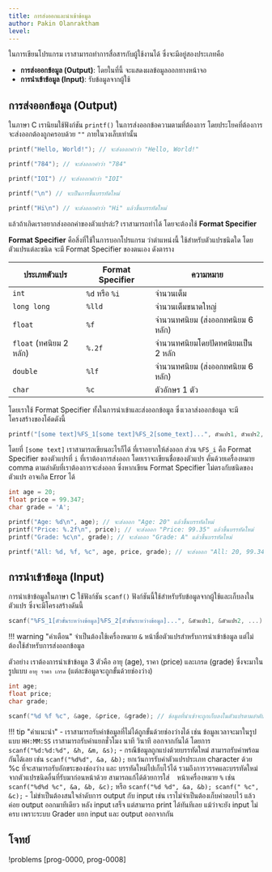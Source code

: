 ```yaml
---
title: การส่งออกและนำเข้าข้อมูล
author: Pakin Olanraktham
level:
---
```


ในการเขียนโปรแกรม เราสามารถทำการสื่อสารกับผู้ใช้งานได้ ซึ่งจะมีอยู่สองประเภทคือ

- **การส่งออกข้อมูล (Output)**: โดยในที่นี้ จะแสดงผลข้อมูลออกทางหน้าจอ
- **การนำเข้าข้อมูล (Input)**: รับข้อมูลจากผู้ใช้

## การส่งออกข้อมูล (Output)

ในภาษา C เรานิยมใช้ฟังก์ชัน `printf()` ในการส่งออกข้อความตามที่ต้องการ โดยประโยคที่ต้องการจะส่งออกต้องถูกครอบด้วย `""` ภายในวงเล็บเท่านั้น

```c
printf("Hello, World!"); // จะส่งออกคำว่า "Hello, World!"

printf("784"); // จะส่งออกคำว่า "784"

printf("IOI") // จะส่งออกคำว่า "IOI"

printf("\n") // จะเป็นการขึ้นบรรทัดใหม่

printf("Hi\n") // จะส่งออกคำว่า "Hi" แล้วขึ้นบรรทัดใหม่
```

แล้วถ้าเกิดเราอยากส่งออกค่าของตัวแปรล่ะ? เราสามารถทำได้ โดยจะต้องใช้ **Format Specifier**

**Format Specifier** คือสิ่งที่ใช้ในการบอกโปรแกรม ว่าตำแหน่งนี้ ใช้สำหรับตัวแปรชนิดใด โดยตัวแปรแต่ละชนิด จะมี Format Specifier ของตนเอง ดังตาราง

| ประเภทตัวแปร            | Format Specifier | ความหมาย           |
| ----------------------- | ---------------- | ------------------ |
| `int`                   | `%d` หรือ `%i`            | จำนวนเต็ม          |
| `long long`             | `%lld`           | จำนวนเต็มขนาดใหญ่  |
| `float`                 | `%f`             | จำนวนทศนิยม (ส่งออกทศนิยม 6 หลัก)       |
| `float` (ทศนิยม 2 หลัก) | `%.2f`           | จำนวนทศนิยมโดยปัดทศนิยมเป็น 2 หลัก |
| `double`                | `%lf`            | จำนวนทศนิยม (ส่งออกทศนิยม 6 หลัก)       |
| `char`                  | `%c`             | ตัวอักษร 1 ตัว     |

โดยเราใช้ Format Specifier ทั้งในการนำเข้าและส่งออกข้อมูล ซึ่งเวลาส่งออกข้อมูล จะมีโครงสร้างของโค้ดดังนี้

```c
printf("[some text]%FS_1[some text]%FS_2[some_text]...", ตัวแปร1, ตัวแปร2, ...);
```

โดยที่ `[some text]` เราสามารถเขียนอะไรก็ได้ ที่เราอยากให้ส่งออก ส่วน `%FS_i` คือ Format Specifier ของตัวแปรที่ `i` ที่เราต้องการส่งออก โดยเราจะเขียนชื่อของตัวแปร คั่นด้วยเครื่องหมาย comma ตามลำดับที่เราต้องการจะส่งออก ซึ่งหากเขียน Format Specifier ไม่ตรงกับชนิดของตัวแปร อาจเกิด Error ได้

```c
int age = 20;
float price = 99.347;
char grade = 'A';

printf("Age: %d\n", age); // จะส่งออก "Age: 20" แล้วขึ้นบรรทัดใหม่
printf("Price: %.2f\n", price); // จะส่งออก "Price: 99.35" แล้วขึ้นบรรทัดใหม่
printf("Grade: %c\n", grade); // จะส่งออก "Grade: A" แล้วขึ้นบรรทัดใหม่

printf("All: %d, %f, %c", age, price, grade); // จะส่งออก "All: 20, 99.347000, A"
```

## การนำเข้าข้อมูล (Input)

การนำเข้าข้อมูลในภาษา C ใช้ฟังก์ชัน `scanf()` ฟังก์ชันนี้ใช้สำหรับรับข้อมูลจากผู้ใช้และเก็บลงในตัวแปร ซึ่งจะมีโครงสร้างดันนี้

```c
scanf("%FS_1[ตัวขั้นระหว่างข้อมูล]%FS_2[ตัวขั้นระหว่างข้อมูล]...", &ตัวแปร1, &ตัวแปร2, ...);
```

!!! warning "คำเตือน"
    จำเป็นต้องใช้เครื่องหมาย `&` หน้าชื่อตัวแปรสำหรับการนำเข้าข้อมูล แต่ไม่ต้องใช้สำหรับการส่งออกข้อมูล

ตัวอย่าง
เราต้องการนำเข้าข้อมูล 3 ตัวคือ อายุ (age), ราคา (price) และเกรด (grade) ซึ่งจะมาในรูปแบบ `อายุ ราคา เกรด` (แต่ละข้อมูลจะถูกขั้นด้วยช่องว่าง)

```c
int age;
float price;
char grade;

scanf("%d %f %c", &age, &price, &grade); // ข้อมูลที่นำเข้าจะถูกเก็บลงในตัวแปรตามลำดับ
```

!!! tip "คำแนะนำ"
    - เราสามารถรับค่าข้อมูลที่ไม่ได้ถูกขั้นด้วยช่องว่างได้ เช่น ข้อมูลเวลาจะมาในรูปแบบ `HH:MM:SS` เราสามารถรับค่าแยกชั่วโมง นาที วินาที ออกจากกันได้ โดยการ `scanf("%d:%d:%d", &h, &m, &s);`
    - กรณีข้อมูลถูกแบ่งด้วยบรรทัดใหม่ สามารถรับค่าพร้อมกันได้เลย เช่น `scanf("%d%d", &a, &b);`
    ยกเว้นการรับค่าตัวแปรประเภท character ด้วย %c ที่จะสามารถรับอักขระของช่องว่าง และ บรรทัดใหม่ไปเก็บไว้ได้ รวมถึงการวรรคและบรรทัดใหม่จากตัวแปรชนิดอื่นที่รับมาก่อนหน้าด้วย สามารถแก้ได้ด้วยการใส่ ` ` หน้าเครื่องหมาย `%` เช่น `scanf("%d%d %c", &a, &b, &c);` หรือ `scanf("%d %d", &a, &b); scanf(" %c", &c);`
    - ไม่ขำเป็นต้องสนใจลำดับการ output กับ input เช่น เราไม่จำเป็นต้องเก็บคำตอบไว้ แล้วค่อย output ออกมาทีเดียว หลัง input เสร็จ แต่สามารถ print ได้ทันทีเลย แม้ว่าจะยัง input ไม่ครบ เพราะระบบ Grader แยก input และ output ออกจากกัน

## โจทย์

!problems [prog-0000, prog-0008]
